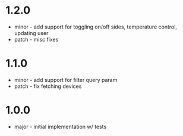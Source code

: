 # 1.2.0

- minor - add support for toggling on/off sides, temperature control, updating user
- patch - misc fixes

# 1.1.0

- minor - add support for filter query param
- patch - fix fetching devices

# 1.0.0

- major - initial implementation w/ tests
